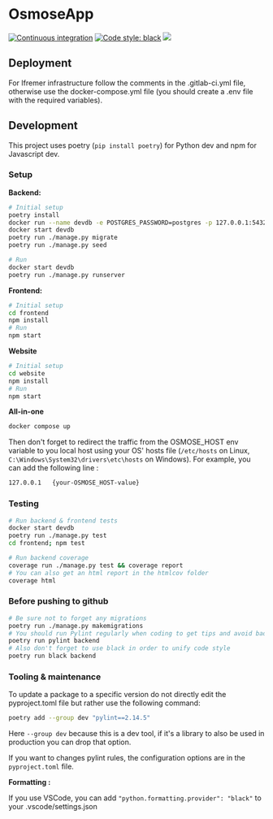 # OsmoseApp

[![Continuous integration][ci-badge]][ci-link]
[![Code style: black][black-badge]][black-link]
[![][coverage-badge]][coverage-link]

[ci-badge]: https://github.com/Project-ODE/osmose-app/actions/workflows/continuous-integration.yml/badge.svg
[ci-link]: https://github.com/Project-ODE/osmose-app/actions/workflows/continuous-integration.yml
[black-badge]: https://img.shields.io/badge/code%20style-black-000000.svg
[black-link]: https://github.com/psf/black
[coverage-badge]: https://project-ode.github.io/osmose-app/coverage/badge.svg
[coverage-link]: https://project-ode.github.io/osmose-app/coverage

## Deployment

For Ifremer infrastructure follow the comments in the .gitlab-ci.yml file, otherwise use the docker-compose.yml file (you should create a .env file with the required variables).

## Development

This project uses poetry (`pip install poetry`) for Python dev and npm for Javascript dev.

### Setup

**Backend:**

```bash
# Initial setup
poetry install
docker run --name devdb -e POSTGRES_PASSWORD=postgres -p 127.0.0.1:5432:5432 -d postgis/postgis
docker start devdb
poetry run ./manage.py migrate
poetry run ./manage.py seed

# Run
docker start devdb
poetry run ./manage.py runserver
```

**Frontend:**

```bash
# Initial setup
cd frontend
npm install
# Run
npm start
```

**Website**
```bash
# Initial setup
cd website
npm install
# Run
npm start
```

**All-in-one**
```bash
docker compose up
```
Then don't forget to redirect the traffic from the OSMOSE_HOST env variable to you local host using your OS' hosts file (`/etc/hosts` on Linux, `C:\Windows\System32\drivers\etc\hosts` on Windows). For example, you can add the following line :
```bash
127.0.0.1   {your-OSMOSE_HOST-value}
```

### Testing

```bash
# Run backend & frontend tests
docker start devdb
poetry run ./manage.py test
cd frontend; npm test

# Run backend coverage
coverage run ./manage.py test && coverage report
# You can also get an html report in the htmlcov folder
coverage html
```

### Before pushing to github

```bash
# Be sure not to forget any migrations
poetry run ./manage.py makemigrations
# You should run Pylint regularly when coding to get tips and avoid bad patterns
poetry run pylint backend
# Also don't forget to use black in order to unify code style
poetry run black backend
```

### Tooling & maintenance

To update a package to a specific version do not directly edit the pyproject.toml file but rather use the following command:
```bash
poetry add --group dev "pylint==2.14.5"
```
Here `--group dev` because this is a dev tool, if it's a library to also be used in production you can drop that option.

If you want to changes pylint rules, the configuration options are in the `pyproject.toml` file.

**Formatting :**

If you use VSCode, you can add `"python.formatting.provider": "black"` to your .vscode/settings.json
